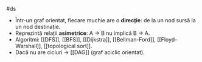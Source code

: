 #ds
- Într-un graf orientat, fiecare muchie are o **direcție**: de la un nod sursă la un nod destinație.
- Reprezintă relații **asimetrice**: A → B nu implică B → A.
- Algoritmi: [[DFS]], [[BFS]], [[Dijkstra]], [[Bellman-Ford]], [[Floyd-Warshall]], [[topological sort]].
- Dacă nu are cicluri → [[DAG]] (graf aciclic orientat).

